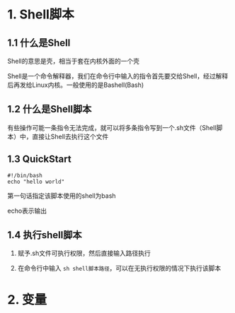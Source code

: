 # 1. Shell脚本

## 1.1 什么是Shell

Shell的意思是壳，相当于套在内核外面的一个壳

Shell是一个命令解释器，我们在命令行中输入的指令首先要交给Shell，经过解释后再发给Linux内核。一般使用的是Bashell(Bash)

## 1.2 什么是Shell脚本

有些操作可能一条指令无法完成，就可以将多条指令写到一个.sh文件（Shell脚本）中，直接让Shell去执行这个文件

## 1.3 QuickStart

```shell
#!/bin/bash
echo "hello world"
```

第一句话指定该脚本使用的shell为bash

echo表示输出

## 1.4 执行shell脚本

1. 赋予.sh文件可执行权限，然后直接输入路径执行

2. 在命令行中输入 `sh shell脚本路径`，可以在无执行权限的情况下执行该脚本

# 2. 变量
